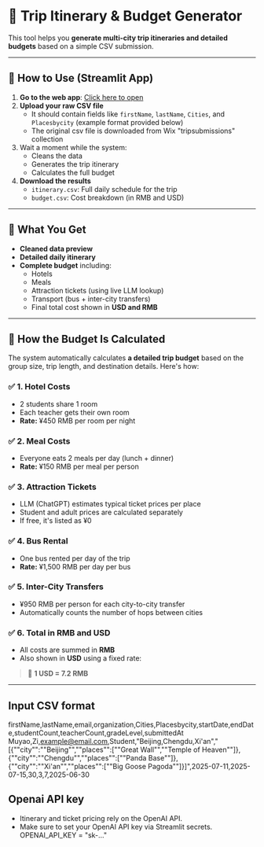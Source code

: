 # 🧳 Trip Itinerary & Budget Generator

This tool helps you **generate multi-city trip itineraries and detailed budgets** based on a simple CSV submission.  

---

## 🚀 How to Use (Streamlit App)

1. **Go to the web app**: [Click here to open](https://tripitinerarybudget.streamlit.app/)  
2. **Upload your raw CSV file**
   - It should contain fields like `firstName`, `lastName`, `Cities`, and `Placesbycity` (example format provided below)
   - The original csv file is downloaded from Wix "tripsubmissions" collection
3. Wait a moment while the system:
   - Cleans the data
   - Generates the trip itinerary
   - Calculates the full budget
4. **Download the results**
   - `itinerary.csv`: Full daily schedule for the trip
   - `budget.csv`: Cost breakdown (in RMB and USD)

---

## 🧾 What You Get

- **Cleaned data preview**
- **Detailed daily itinerary**
- **Complete budget** including:
  - Hotels
  - Meals
  - Attraction tickets (using live LLM lookup)
  - Transport (bus + inter-city transfers)
  - Final total cost shown in **USD and RMB**

---

## 💸 How the Budget Is Calculated

The system automatically calculates **a detailed trip budget** based on the group size, trip length, and destination details. Here's how:

### ✅ 1. Hotel Costs
- 2 students share 1 room
- Each teacher gets their own room
- **Rate:** ¥450 RMB per room per night

### ✅ 2. Meal Costs
- Everyone eats 2 meals per day (lunch + dinner)
- **Rate:** ¥150 RMB per meal per person

### ✅ 3. Attraction Tickets
- LLM (ChatGPT) estimates typical ticket prices per place
- Student and adult prices are calculated separately
- If free, it's listed as ¥0

### ✅ 4. Bus Rental
- One bus rented per day of the trip
- **Rate:** ¥1,500 RMB per day per bus

### ✅ 5. Inter-City Transfers
- ¥950 RMB per person for each city-to-city transfer
- Automatically counts the number of hops between cities

### ✅ 6. Total in RMB and USD
- All costs are summed in **RMB**
- Also shown in **USD** using a fixed rate:
> 💱 **1 USD = 7.2 RMB**

---

## Input CSV format
firstName,lastName,email,organization,Cities,Placesbycity,startDate,endDate,studentCount,teacherCount,gradeLevel,submittedAt
Muyao,Zi,example@email.com,Student,"Beijing,Chengdu,Xi'an","[{""city"":""Beijing"",""places"":[""Great Wall"",""Temple of Heaven""]},{""city"":""Chengdu"",""places"":[""Panda Base""]},{""city"":""Xi'an"",""places"":[""Big Goose Pagoda""]}]",2025-07-11,2025-07-15,30,3,7,2025-06-30

## Openai API key
- Itinerary and ticket pricing rely on the OpenAI API.
- Make sure to set your OpenAI API key via Streamlit secrets.
  OPENAI_API_KEY = "sk-..."



